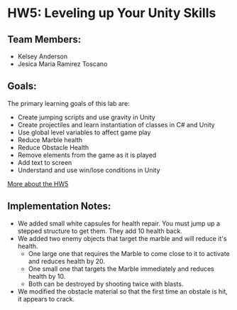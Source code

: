 # HW5: Leveling up Your Unity Skills

## Team Members:
* Kelsey Anderson
* Jesica Maria Ramirez Toscano

## Goals:

The primary learning goals of this lab are:
* Create jumping scripts and use gravity in Unity
* Create projectiles and learn instantiation of classes in C# and Unity
* Use global level variables to affect game play
* Reduce Marble health
* Reduce Obstacle Health
* Remove elements from the game as it is played
* Add text to screen
* Understand and use win/lose conditions in Unity

[More about the HW5](https://docs.google.com/document/u/1/d/e/2PACX-1vQTKAbtBLvtmtWqItUt3KYrw8a4aCy43U0P6jl6aQJofnuQfr-GJYuwHb-crgiq9NFeuDcdLTQW04Z4/pub)

## Implementation Notes:
* We added small white capsules for health repair. You must jump up a stepped structure to get them. They add 10 health back.
* We added two enemy objects that target the marble and will reduce it's health.
  * One large one that requires the Marble to come close to it to activate and reduces health by 20.
  * One small one that targets the Marble immediately and reduces health by 10.
  * Both can be destroyed by shooting twice with blasts.
* We modified the obstacle material so that the first time an obstale is hit, it appears to crack.
